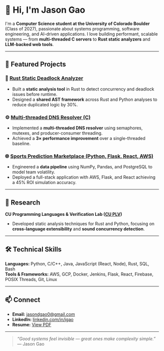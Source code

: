 # 👋 Hi, I'm Jason Gao

I'm a **Computer Science student at the University of Colorado Boulder** (Class of 2027), passionate about systems programming, software engineering, and AI-driven applications. I love building performant, scalable systems — from **multi-threaded C servers** to **Rust static analyzers** and **LLM-backed web tools**.

---

## 🚀 Featured Projects

### 🧩 [Rust Static Deadlock Analyzer](https://github.com/dumparing/rust-static-analysis)
- Built a **static analysis tool** in Rust to detect concurrency and deadlock issues before runtime.
- Designed a **shared AST framework** across Rust and Python analyses to reduce duplicated logic by 30%.

### ⚙️ [Multi-threaded DNS Resolver (C)](https://github.com/dumparing/dns-resolver)
- Implemented a **multi-threaded DNS resolver** using semaphores, mutexes, and producer-consumer threading.
- Achieved a **3× performance improvement** over a single-threaded baseline.

### 🌐 [Sports Prediction Marketplace (Python, Flask, React, AWS)](https://github.com/dumparing/sports-prediction-marketplace)
- Engineered a **data pipeline** using NumPy, Pandas, and PostgreSQL to model team volatility.
- Deployed a full-stack application with AWS, Flask, and React achieving a 45% ROI simulation accuracy.

---

## 🧠 Research
**CU Programming Languages & Verification Lab ([CU PLV](https://plv.colorado.edu/))**  
- Developed static analysis techniques for Rust and Python, focusing on **cross-language extensibility** and **sound concurrency detection**.

---

## 🛠️ Technical Skills
**Languages:** Python, C/C++, Java, JavaScript (React, Node), Rust, SQL, Bash  
**Tools & Frameworks:** AWS, GCP, Docker, Jenkins, Flask, React, Firebase, POSIX Threads, Git, Linux  

---

## 📫 Connect
- **Email:** [jasondgao0@gmail.com](mailto:jasondgao0@gmail.com)  
- **LinkedIn:** [linkedin.com/in/jgao](https://linkedin.com/in/jgao)  
- **Resume:** [View PDF](https://github.com/dumparing/resume/blob/main/Jason_Gao_Resume.pdf)  

---

> _“Good systems feel invisible — great ones make complexity simple.”_  
> — Jason Gao
